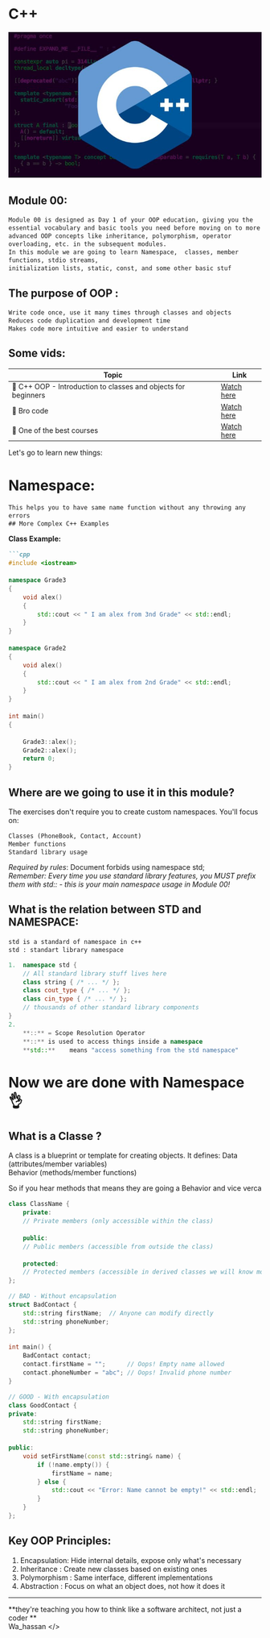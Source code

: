 

# C++

<img src="./images/Why C++ is so popular among game developers_ _ Geekboots.jpeg" width="800">

## Module 00:
    Module 00 is designed as Day 1 of your OOP education, giving you the essential vocabulary and basic tools you need before moving on to more advanced OOP concepts like inheritance, polymorphism, operator overloading, etc. in the subsequent modules.
    In this module we are going to learn Namespace,  classes, member functions, stdio streams,
    initialization lists, static, const, and some other basic stuf

## The purpose of OOP :
    Write code once, use it many times through classes and objects
    Reduces code duplication and development time
    Makes code more intuitive and easier to understand

## Some vids:

| Topic               | Link |
|---------------------|------|
| 🚁 C++ OOP - Introduction to classes and objects for beginners| [Watch here](https://www.youtube.com/watch?v=iVLQeWbgbXs&list=PL43pGnjiVwgTJg7uz8KUGdXRdGKE0W_jN&ab_channel=CodeBeauty) |    
| 🚁 Bro code           | [Watch here](https://www.youtube.com/watch?v=-TkoO8Z07hI&ab_channel=BroCode) |    
| 🚁 One of the best courses     | [Watch here](https://www.youtube.com/watch?v=ZzaPdXTrSb8&ab_channel=ProgrammingwithMosh) |     
 





<!-- -------------------------------------------------------------------------

# what is OOP
# how can OOP will help me in my project 
======= -->


Let's go to learn new things:   
# Namespace:
    This helps you to have same name function without any throwing any errors
    ## More Complex C++ Examples

**Class Example:**
```markdown
```cpp
#include <iostream>

namespace Grade3
{
	void alex()
	{
		std::cout << " I am alex from 3nd Grade" << std::endl;
	}
}

namespace Grade2
{
	void alex()
	{
		std::cout << " I am alex from 2nd Grade" << std::endl;
	}
}

int main()
{

	Grade3::alex();
	Grade2::alex();
	return 0;
}
``` 
## Where are we going to use it in this module?
The exercises don't require you to create custom namespaces. You'll focus on:

    Classes (PhoneBook, Contact, Account)
    Member functions    
    Standard library usage  
*Required by rules*: Document forbids using namespace std;  
*Remember: Every time you use standard library features, you MUST prefix them with std:: -  this is your main namespace usage in Module 00!*    
## What is the relation between STD and NAMESPACE:  
    std is a standard of namespace in c++           
    std : standart library namespace    
```cpp
1.  namespace std {
    // All standard library stuff lives here
    class string { /* ... */ };
    class cout_type { /* ... */ };
    class cin_type { /* ... */ };
    // thousands of other standard library components
}
2.  
    **::** = Scope Resolution Operator  
    **::** is used to access things inside a namespace  
    **std::**    means "access something from the std namespace"    
``` 

# Now we are done with Namespace 👌

## What is a Classe ?


A class is a blueprint or template for creating objects. It defines:
    Data (attributes/member variables)  
    Behavior (methods/member functions) 

So if you hear methods that means they are going a Behavior and vice verca 

```cpp
class ClassName {
    private:
    // Private members (only accessible within the class)

    public:
    // Public members (accessible from outside the class)

    protected:
    // Protected members (accessible in derived classes we will know more about it ) 
};
```
```cpp
// BAD - Without encapsulation
struct BadContact {
    std::string firstName;  // Anyone can modify directly
    std::string phoneNumber;
};

int main() {
    BadContact contact;
    contact.firstName = "";      // Oops! Empty name allowed
    contact.phoneNumber = "abc"; // Oops! Invalid phone number
} 
```
```cpp
// GOOD - With encapsulation
class GoodContact {
private:
    std::string firstName;
    std::string phoneNumber;
    
public:
    void setFirstName(const std::string& name) {
        if (!name.empty()) {
            firstName = name;
        } else {
            std::cout << "Error: Name cannot be empty!" << std::endl;
        }
    }
};
```

## Key OOP Principles:

1. Encapsulation: Hide internal details, expose only what's necessary   
2. Inheritance  : Create new classes based on existing ones    
3. Polymorphism : Same interface, different implementations    
4. Abstraction  : Focus on what an object does, not how it does it

---------

 **they're teaching you how to think like a software architect, not just a coder **       
Wa_hassan </>                  